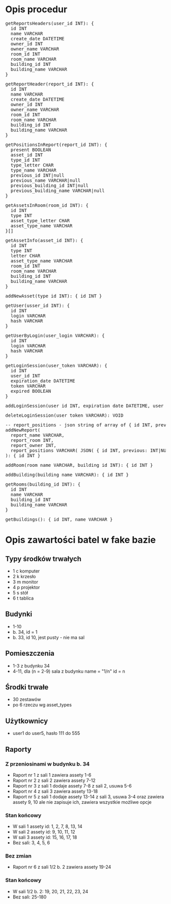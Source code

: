 # Opis procedur

<pre>
getReportsHeaders(user_id INT): {
  id INT
  name VARCHAR
  create_date DATETIME
  owner_id INT
  owner_name VARCHAR
  room_id INT
  room_name VARCHAR
  building_id INT 
  building_name VARCHAR 
}
</pre>

<pre>
getReportHeader(report_id INT): {
  id INT
  name VARCHAR
  create_date DATETIME
  owner_id INT
  owner_name VARCHAR
  room_id INT
  room_name VARCHAR
  building_id INT
  building_name VARCHAR 
}
</pre>

<pre>
getPositionsInReport(report_id INT): {
  present BOOLEAN
  asset_id INT
  type_id INT
  type_letter CHAR
  type_name VARCHAR
  previous_id INT|null
  previous_name VARCHAR|null
  previous_building_id INT|null
  previous_building_name VARCHAR|null
}
</pre>

<pre>
getAssetsInRoom(room_id INT): {
  id INT
  type INT
  asset_type_letter CHAR
  asset_type_name VARCHAR
}[]
</pre>

<pre>
getAssetInfo(asset_id INT): {
  id INT
  type INT
  letter CHAR
  asset_type_name VARCHAR
  room_id INT
  room_name VARCHAR
  building_id INT
  building_name VARCHAR
}
</pre>

<pre>
addNewAsset(type_id INT): { id INT }
</pre>

<pre>
getUser(usser_id INT): {
  id INT
  login VARCHAR
  hash VARCHAR
}
</pre>

<pre>
getUserByLogin(user_login VARCHAR): {
  id INT
  login VARCHAR
  hash VARCHAR
}
</pre>

<pre>
getLoginSession(user_token VARCHAR): {
  id INT
  user_id INT
  expiration_date DATETIME
  token VARCHAR
  expired BOOLEAN
}
</pre>

<pre>
addLoginSession(user_id INT, expiration_date DATETIME, user_token VARCHAR): { id INT } 
</pre>

<pre>
deleteLoginSession(user_token VARCHAR): VOID
</pre>

<pre>
-- report_positions - json string of array of { id INT, previous: INT|NULL, present: BOOLEAN }
addNewReport(
  report_name VARCHAR,
  report_room INT,
  report_owner INT,
  report_positions VARCHAR( JSON( { id INT, previous: INT|NULL, present: BOOLEAN } ) )
): { id INT } 
</pre>

<pre>
addRoom(room_name VARCHAR, building_id INT): { id INT }
</pre>

<pre>
addBuilding(building_name VARCHAR): { id INT }
</pre>

<pre>
getRooms(building_id INT): {
  id INT
  name VARCHAR
  building_id INT
  building_name VARCHAR
}
</pre>

<pre>
getBuildings(): { id INT, name VARCHAR }
</pre>

# Opis zawartości batel w fake bazie

## Typy środków trwałych
- 1 c komputer
- 2 k krzesło
- 3 m monitor
- 4 p projektor
- 5 s stół
- 6 t tablica

## Budynki
- 1-10
- b. 34, id = 1
- b. 33, id 10, jest pusty - nie ma sal

## Pomieszczenia
- 1-3 z budynku 34
- 4-11, dla (n = 2-9) sala z budynku name = "1/n" id = n

## Środki trwałe
- 30 zestawów
- po 6 rzeczu wg asset_types

## Użytkownicy
- user1 do user5, hasło 111 do 555

## Raporty

### Z przeniosinami w budynku b. 34
- Raport nr 1 z sali 1 zawiera assety 1-6
- Raport nr 2 z sali 2 zawiera assety 7-12
- Raport nr 3 z sali 1 dodaje assety 7-8 z sali 2, usuwa 5-6
- Raport nr 4 z sali 3 zawiera assety 13-18
- Raport nr 5 z sali 1 dodaje assety 13-14 z sali 3, usuwa 3-4 oraz zawiera assety 9, 10 ale nie zapisuje ich, zawiera wszystkie możliwe opcje

### Stan końcowy
- W sali 1 assety id: 1, 2, 7, 8, 13, 14
- W sali 2 assety id: 9, 10, 11, 12
- W sali 3 assety id: 15, 16, 17, 18
- Bez sali: 3, 4, 5, 6

### Bez zmian
- Raport nr 6 z sali 1/2 b. 2 zawiera assety 19-24

### Stan końcowy
- W sali 1/2 b. 2: 19, 20, 21, 22, 23, 24
- Bez sali: 25-180
